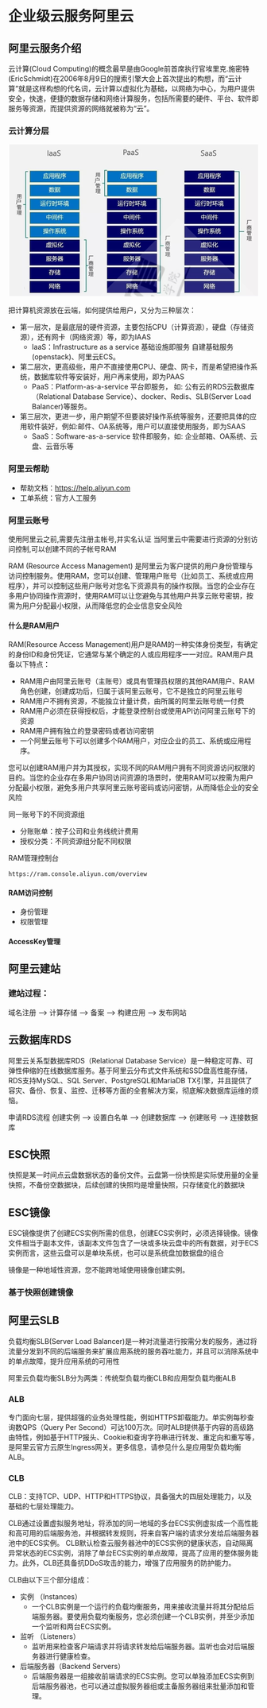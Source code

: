 # 企业级云服务阿里云
## 阿里云服务介绍
云计算(Cloud Computing)的概念最早是由Google前首席执行官埃里克.施密特(EricSchmidt)在2006年8月9日的搜索引擎大会上首次提出的构想，而“云计算”就是这样构想的代名词，云计算以虚拟化为基础，以网络为中心，为用户提供安全，快速，便捷的数据存储和网络计算服务，包括所需要的硬件、平台、软件即服务等资源，而提供资源的网络就被称为“云”。

### 云计算分层
![alt text](aliCloud_images/image01.png)

把计算机资源放在云端，如何提供给用户，又分为三种层次：
- 第一层次，是最底层的硬件资源，主要包括CPU（计算资源），硬盘（存储资源），还有网卡（网络资源）等，即为IAAS
  -  IaaS：Infrastructure as a service 基础设施即服务  自建基础服务(openstack)、阿里云ECS。 
- 第二层次，更高级些，用户不直接使用CPU、硬盘、网卡，而是希望把操作系统，数据库软件等安装好，用户再来使用，即为PAAS
  - PaaS：Platform-as-a-service 平台即服务， 如: 公有云的RDS云数据库（Relational Database Service）、docker、Redis、SLB(Server Load Balancer)等服务。 
- 第三层次，更进一步，用户期望不但要装好操作系统等服务，还要把具体的应用软件装好，例如:邮件、OA系统等，用户可以直接使用服务，即为SAAS   
  - SaaS：Software-as-a-service   软件即服务，如: 企业邮箱、OA系统、云盘、云音乐等

### 阿里云帮助
- 帮助文档：https://help.aliyun.com
- 工单系统：官方人工服务

### 阿里云账号
使用阿里云之前,需要先注册主帐号,并实名认证
当阿里云中需要进行资源的分别访问控制,可以创建不同的子帐号RAM

RAM (Resource Access Management) 是阿里云为客户提供的用户身份管理与访问控制服务。使用RAM，您可以创建、管理用户账号（比如员工、系统或应用程序），并可以控制这些用户账号对您名下资源具有的操作权限。当您的企业存在多用户协同操作资源时，使用RAM可以让您避免与其他用户共享云账号密钥，按需为用户分配最小权限，从而降低您的企业信息安全风险

#### 什么是RAM用户
RAM(Resource Access Management)用户是RAM的一种实体身份类型，有确定的身份ID和身份凭证，它通常与某个确定的人或应用程序一一对应。RAM用户具备以下特点：
- RAM用户由阿里云账号（主账号）或具有管理员权限的其他RAM用户、RAM角色创建，创建成功后，归属于该阿里云账号，它不是独立的阿里云账号
- RAM用户不拥有资源，不能独立计量计费，由所属的阿里云账号统一付费
- RAM用户必须在获得授权后，才能登录控制台或使用API访问阿里云账号下的资源
- RAM用户拥有独立的登录密码或者访问密钥
- 一个阿里云账号下可以创建多个RAM用户，对应企业的员工、系统或应用程序。

您可以创建RAM用户并为其授权，实现不同的RAM用户拥有不同资源访问权限的目的。当您的企业存在多用户协同访问资源的场景时，使用RAM可以按需为用户分配最小权限，避免多用户共享阿里云账号密码或访问密钥，从而降低企业的安全风险

同一账号下的不同资源组
- 分账账单：按子公司和业务线统计费用
- 授权分类：不同资源组分配不同权限

RAM管理控制台
```shell
https://ram.console.aliyun.com/overview
```

#### RAM访问控制
- 身份管理
- 权限管理

#### AccessKey管理


## 阿里云建站
### 建站过程：
域名注册 --> 计算存储 --> 备案 --> 构建应用 --> 发布网站

## 云数据库RDS
阿里云关系型数据库RDS（Relational Database Service）是一种稳定可靠、可弹性伸缩的在线数据库服务。基于阿里云分布式文件系统和SSD盘高性能存储，RDS支持MySQL、SQL Server、PostgreSQL和MariaDB TX引擎，并且提供了容灾、备份、恢复、监控、迁移等方面的全套解决方案，彻底解决数据库运维的烦恼。

申请RDS流程
创建实例 --> 设置白名单 --> 创建数据库 --> 创建账号 --> 连接数据库


## ESC快照
快照是某一时间点云盘数据状态的备份文件。云盘第一份快照是实际使用量的全量快照，不备份空数据块，后续创建的快照均是增量快照，只存储变化的数据块

## ESC镜像
ESC镜像提供了创建ECS实例所需的信息，创建ECS实例时，必须选择镜像。镜像文件相当于副本文件，该副本文件包含了一块或多块云盘中的所有数据，对于ECS实例而言，这些云盘可以是单块系统，也可以是系统盘加数据盘的组合

镜像是一种地域性资源，您不能跨地域使用镜像创建实例。


### 基于快照创建镜像

## 阿里云SLB
负载均衡SLB(Server Load Balancer)是一种对流量进行按需分发的服务，通过将流量分发到不同的后端服务来扩展应用系统的服务吞吐能力，并且可以消除系统中的单点故障，提升应用系统的可用性

阿里云负载均衡SLB分为两类：传统型负载均衡CLB和应用型负载均衡ALB
### ALB
专门面向七层，提供超强的业务处理性能，例如HTTPS卸载能力。单实例每秒查询数QPS（Query Per Second）可达100万次。同时ALB提供基于内容的高级路由特性，例如基于HTTP报头、Cookie和查询字符串进行转发、重定向和重写等，是阿里云官方云原生Ingress网关。更多信息，请参见什么是应用型负载均衡ALB。

### CLB
CLB：支持TCP、UDP、HTTP和HTTPS协议，具备强大的四层处理能力，以及基础的七层处理能力。

CLB通过设置虚拟服务地址，将添加的同一地域的多台ECS实例虚拟成一个高性能和高可用的后端服务池，并根据转发规则，将来自客户端的请求分发给后端服务器池中的ECS实例。
CLB默认检查云服务器池中的ECS实例的健康状态，自动隔离异常状态的ECS实例，消除了单台ECS实例的单点故障，提高了应用的整体服务能力。此外，CLB还具备抗DDoS攻击的能力，增强了应用服务的防护能力。

CLB由以下三个部分组成：
- 实例 （Instances）
  - 一个CLB实例是一个运行的负载均衡服务，用来接收流量并将其分配给后端服务器。要使用负载均衡服务，您必须创建一个CLB实例，并至少添加一个监听和两台ECS实例。
- 监听 （Listeners）
  - 监听用来检查客户端请求并将请求转发给后端服务器。监听也会对后端服务器进行健康检查。
- 后端服务器（Backend Servers）
  - 后端服务器是一组接收前端请求的ECS实例。您可以单独添加ECS实例到后端服务器池，也可以通过虚拟服务器组或主备服务器组来批量添加和管理。
